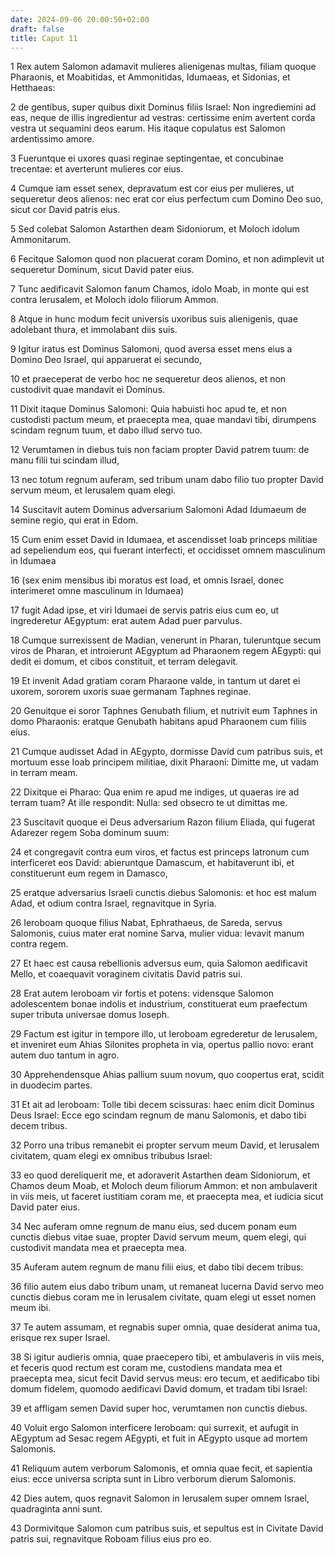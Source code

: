 ```yaml
---
date: 2024-09-06 20:00:50+02:00
draft: false
title: Caput 11
---
```





1 Rex autem Salomon adamavit mulieres alienigenas multas, filiam quoque Pharaonis, et Moabitidas, et Ammonitidas, Idumaeas, et Sidonias, et Hetthaeas:

2 de gentibus, super quibus dixit Dominus filiis Israel: Non ingrediemini ad eas, neque de illis ingredientur ad vestras: certissime enim avertent corda vestra ut sequamini deos earum. His itaque copulatus est Salomon ardentissimo amore.

3 Fueruntque ei uxores quasi reginae septingentae, et concubinae trecentae: et averterunt mulieres cor eius.

4 Cumque iam esset senex, depravatum est cor eius per mulieres, ut sequeretur deos alienos: nec erat cor eius perfectum cum Domino Deo suo, sicut cor David patris eius.

5 Sed colebat Salomon Astarthen deam Sidoniorum, et Moloch idolum Ammonitarum.

6 Fecitque Salomon quod non placuerat coram Domino, et non adimplevit ut sequeretur Dominum, sicut David pater eius.

7 Tunc aedificavit Salomon fanum Chamos, idolo Moab, in monte qui est contra Ierusalem, et Moloch idolo filiorum Ammon.

8 Atque in hunc modum fecit universis uxoribus suis alienigenis, quae adolebant thura, et immolabant diis suis.

9 Igitur iratus est Dominus Salomoni, quod aversa esset mens eius a Domino Deo Israel, qui apparuerat ei secundo,

10 et praeceperat de verbo hoc ne sequeretur deos alienos, et non custodivit quae mandavit ei Dominus.

11 Dixit itaque Dominus Salomoni: Quia habuisti hoc apud te, et non custodisti pactum meum, et praecepta mea, quae mandavi tibi, dirumpens scindam regnum tuum, et dabo illud servo tuo.

12 Verumtamen in diebus tuis non faciam propter David patrem tuum: de manu filii tui scindam illud,

13 nec totum regnum auferam, sed tribum unam dabo filio tuo propter David servum meum, et Ierusalem quam elegi.

14 Suscitavit autem Dominus adversarium Salomoni Adad Idumaeum de semine regio, qui erat in Edom.

15 Cum enim esset David in Idumaea, et ascendisset Ioab princeps militiae ad sepeliendum eos, qui fuerant interfecti, et occidisset omnem masculinum in Idumaea

16 (sex enim mensibus ibi moratus est Ioad, et omnis Israel, donec interimeret omne masculinum in Idumaea)

17 fugit Adad ipse, et viri Idumaei de servis patris eius cum eo, ut ingrederetur AEgyptum: erat autem Adad puer parvulus.

18 Cumque surrexissent de Madian, venerunt in Pharan, tuleruntque secum viros de Pharan, et introierunt AEgyptum ad Pharaonem regem AEgypti: qui dedit ei domum, et cibos constituit, et terram delegavit.

19 Et invenit Adad gratiam coram Pharaone valde, in tantum ut daret ei uxorem, sororem uxoris suae germanam Taphnes reginae.

20 Genuitque ei soror Taphnes Genubath filium, et nutrivit eum Taphnes in domo Pharaonis: eratque Genubath habitans apud Pharaonem cum filiis eius.

21 Cumque audisset Adad in AEgypto, dormisse David cum patribus suis, et mortuum esse Ioab principem militiae, dixit Pharaoni: Dimitte me, ut vadam in terram meam.

22 Dixitque ei Pharao: Qua enim re apud me indiges, ut quaeras ire ad terram tuam? At ille respondit: Nulla: sed obsecro te ut dimittas me.

23 Suscitavit quoque ei Deus adversarium Razon filium Eliada, qui fugerat Adarezer regem Soba dominum suum:

24 et congregavit contra eum viros, et factus est princeps latronum cum interficeret eos David: abieruntque Damascum, et habitaverunt ibi, et constituerunt eum regem in Damasco,

25 eratque adversarius Israeli cunctis diebus Salomonis: et hoc est malum Adad, et odium contra Israel, regnavitque in Syria.

26 Ieroboam quoque filius Nabat, Ephrathaeus, de Sareda, servus Salomonis, cuius mater erat nomine Sarva, mulier vidua: levavit manum contra regem.

27 Et haec est causa rebellionis adversus eum, quia Salomon aedificavit Mello, et coaequavit voraginem civitatis David patris sui.

28 Erat autem Ieroboam vir fortis et potens: vidensque Salomon adolescentem bonae indolis et industrium, constituerat eum praefectum super tributa universae domus Ioseph.

29 Factum est igitur in tempore illo, ut Ieroboam egrederetur de Ierusalem, et inveniret eum Ahias Silonites propheta in via, opertus pallio novo: erant autem duo tantum in agro.

30 Apprehendensque Ahias pallium suum novum, quo coopertus erat, scidit in duodecim partes.

31 Et ait ad Ieroboam: Tolle tibi decem scissuras: haec enim dicit Dominus Deus Israel: Ecce ego scindam regnum de manu Salomonis, et dabo tibi decem tribus.

32 Porro una tribus remanebit ei propter servum meum David, et Ierusalem civitatem, quam elegi ex omnibus tribubus Israel:

33 eo quod dereliquerit me, et adoraverit Astarthen deam Sidoniorum, et Chamos deum Moab, et Moloch deum filiorum Ammon: et non ambulaverit in viis meis, ut faceret iustitiam coram me, et praecepta mea, et iudicia sicut David pater eius.

34 Nec auferam omne regnum de manu eius, sed ducem ponam eum cunctis diebus vitae suae, propter David servum meum, quem elegi, qui custodivit mandata mea et praecepta mea.

35 Auferam autem regnum de manu filii eius, et dabo tibi decem tribus:

36 filio autem eius dabo tribum unam, ut remaneat lucerna David servo meo cunctis diebus coram me in Ierusalem civitate, quam elegi ut esset nomen meum ibi.

37 Te autem assumam, et regnabis super omnia, quae desiderat anima tua, erisque rex super Israel.

38 Si igitur audieris omnia, quae praecepero tibi, et ambulaveris in viis meis, et feceris quod rectum est coram me, custodiens mandata mea et praecepta mea, sicut fecit David servus meus: ero tecum, et aedificabo tibi domum fidelem, quomodo aedificavi David domum, et tradam tibi Israel:

39 et affligam semen David super hoc, verumtamen non cunctis diebus.

40 Voluit ergo Salomon interficere Ieroboam: qui surrexit, et aufugit in AEgyptum ad Sesac regem AEgypti, et fuit in AEgypto usque ad mortem Salomonis.

41 Reliquum autem verborum Salomonis, et omnia quae fecit, et sapientia eius: ecce universa scripta sunt in Libro verborum dierum Salomonis.

42 Dies autem, quos regnavit Salomon in Ierusalem super omnem Israel, quadraginta anni sunt.

43 Dormivitque Salomon cum patribus suis, et sepultus est in Civitate David patris sui, regnavitque Roboam filius eius pro eo.

